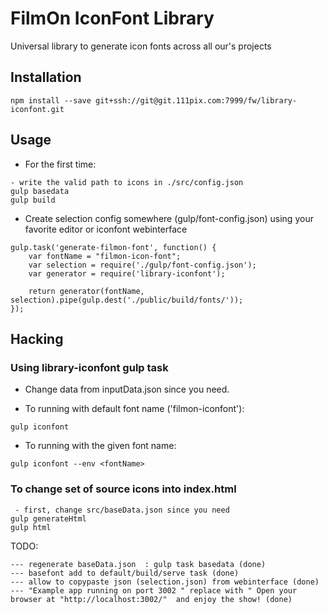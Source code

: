# FilmOn IconFont Library

Universal library to generate icon fonts across all our's projects

## Installation

```
npm install --save git+ssh://git@git.111pix.com:7999/fw/library-iconfont.git
```

## Usage

 - For the first time:
 ```
 - write the valid path to icons in ./src/config.json
 gulp basedata
 gulp build
 ```


 - Create selection config somewhere (gulp/font-config.json) using your favorite editor or iconfont webinterface

```
gulp.task('generate-filmon-font', function() {
	var fontName = "filmon-icon-font";
	var selection = require('./gulp/font-config.json');
	var generator = require('library-iconfont');

	return generator(fontName, selection).pipe(gulp.dest('./public/build/fonts/'));
});

```

## Hacking

### Using library-iconfont gulp task

 - Change data from inputData.json since you need.

 - To running with default font name ('filmon-iconfont'):

```
gulp iconfont
```

 - To running with the given font name:

```
gulp iconfont --env <fontName>
```

### To change set of source icons into index.html

```
 - first, change src/baseData.json since you need
gulp generateHtml
gulp html
```



TODO: 

    --- regenerate baseData.json  : gulp task basedata (done)
    --- basefont add to default/build/serve task (done)
    --- allow to copypaste json (selection.json) from webinterface (done)
    --- "Example app running on port 3002 " replace with " Open your browser at "http://localhost:3002/"  and enjoy the show! (done)
 
